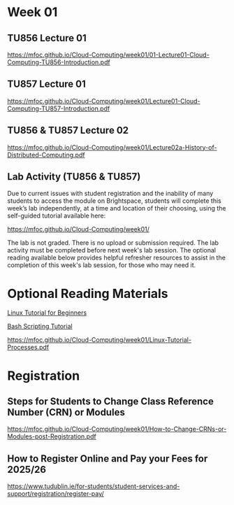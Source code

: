 # Week 01

## TU856 Lecture 01

https://mfoc.github.io/Cloud-Computing/week01/01-Lecture01-Cloud-Computing-TU856-Introduction.pdf

## TU857 Lecture 01

https://mfoc.github.io/Cloud-Computing/week01/Lecture01-Cloud-Computing-TU857-Introduction.pdf

## TU856 & TU857 Lecture 02

https://mfoc.github.io/Cloud-Computing/week01/Lecture02a-History-of-Distributed-Computing.pdf

## Lab Activity (TU856 & TU857)

Due to current issues with student registration and the inability of many students to access the module on Brightspace, students will complete this week’s lab independently, at a time and location of their choosing, using the self-guided tutorial available here:

https://mfoc.github.io/Cloud-Computing/week01/

The lab is not graded. There is no upload or submission required. The lab activity must be completed before next week's lab session.  The optional reading available below provides helpful refresher resources to assist in the completion of this week's lab session, for those who may need it.

##

# Optional Reading Materials

[Linux Tutorial for Beginners](https://ryanstutorials.net/linuxtutorial/)

[Bash Scripting Tutorial](https://ryanstutorials.net/bash-scripting-tutorial/)

https://mfoc.github.io/Cloud-Computing/week01/Linux-Tutorial-Processes.pdf

# Registration

## Steps for Students to Change Class Reference Number (CRN) or Modules

https://mfoc.github.io/Cloud-Computing/week01/How-to-Change-CRNs-or-Modules-post-Registration.pdf

## How to Register Online and Pay your Fees for 2025/26

https://www.tudublin.ie/for-students/student-services-and-support/registration/register-pay/
